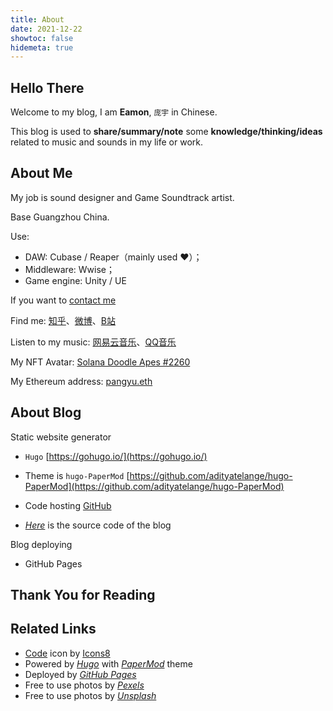 ```yaml
---
title: About
date: 2021-12-22
showtoc: false
hidemeta: true
---
```


## Hello There

Welcome to my blog, I am **Eamon**, `庞宇` in Chinese.

This blog is used to **share/summary/note** some **knowledge/thinking/ideas** related to music and sounds in my life or work.

## About Me

My job is sound designer and Game Soundtrack artist.

Base Guangzhou China.

Use:
* DAW: Cubase / Reaper（mainly used ❤️）；
* Middleware: Wwise；
* Game engine: Unity / UE

If you want to [contact me](mailto:eamon971@outlook.com)

Find me: [知乎](https://www.zhihu.com/people/alanwake-zhu)、[微博](https://weibo.com/u/6052857247)、[B站](https://space.bilibili.com/341628550?spm_id_from=333.1007.0.0)

Listen to my music: [网易云音乐](https://music.163.com/#/artist?id=30130128)、[QQ音乐](https://y.qq.com/n/ryqq/singer/002VnkHV3wBuXk)

My NFT Avatar: [Solana Doodle Apes #2260](https://solsea.io/nft/AwsytWMzbgMZDBCtVEvD9HTxYBrFWTtHto5CgATWzdL7)

My Ethereum address: [pangyu.eth](https://etherscan.io/address/0x6de5ee1ad11c08bae5aee6b5ebae2c916fcd4fb8)

## About Blog

Static website generator
* `Hugo` [https://gohugo.io/](https://gohugo.io/)
* Theme is `hugo-PaperMod` [https://github.com/adityatelange/hugo-PaperMod](https://github.com/adityatelange/hugo-PaperMod)

* Code hosting [GitHub](https://github.com/Eamonnn101/)
* [*Here*](https://github.com/Eamonnn101/MyBlogCode) is the source code of the blog

Blog deploying
* GitHub Pages

## Thank You for Reading

## Related Links
* <a target="_blank" href="https://icons8.com/icons/set/code">Code</a> icon by <a target="_blank" href="https://icons8.com">Icons8</a>
* Powered by [*Hugo*](https://gohugo.io/) with [*PaperMod*](https://themes.gohugo.io/themes/hugo-papermod/) theme
* Deployed by [*GitHub Pages*](https://pages.github.com)
* Free to use photos by [*Pexels*](https://www.pexels.com/)
* Free to use photos by [*Unsplash*](https://unsplash.com)

